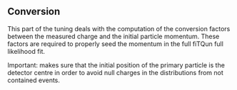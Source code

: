## Conversion

This part of the tuning deals with the computation of the conversion factors between the measured charge and the initial particle momentum. These factors are required to properly seed the momentum in the full fiTQun full likelihood fit.

Important: makes sure that the initial position of the primary particle is the detector centre in order to avoid null charges in the distributions from not contained events.